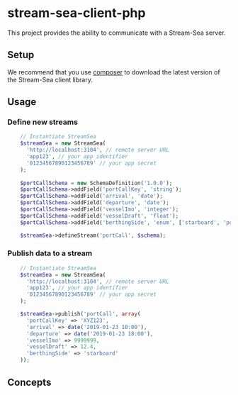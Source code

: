 # stream-sea-client-php


This project provides the ability to communicate with a Stream-Sea server.


## Setup

We recommend that you use [composer](https://getcomposer.org) to download the latest version of the Stream-Sea client library.


## Usage


### Define new streams

```php
    // Instantiate StreamSea
    $streamSea = new StreamSea(
      'http://localhost:3104', // remote server URL
      'app123', // your app identifier
      '01234567890123456789' // your app secret
    );
    
    $portCallSchema = new SchemaDefinition('1.0.0');
    $portCallSchema->addField('portCallKey', 'string');
    $portCallSchema->addField('arrival', 'date');
    $portCallSchema->addField('departure', 'date');
    $portCallSchema->addField('vesselImo', 'integer');
    $portCallSchema->addField('vesselDraft', 'float');
    $portCallSchema->addField('berthingSide', 'enum', ['starboard', 'port']);

    $streamSea->defineStream('portCall', $schema);
```

### Publish data to a stream

```php
    // Instantiate StreamSea
    $streamSea = new StreamSea(
      'http://localhost:3104', // remote server URL
      'app123', // your app identifier
      '01234567890123456789' // your app secret
    );

    $streamSea->publish('portCall', array(
      'portCallKey' => 'XYZ123',
      'arrival' => date('2019-01-23 10:00'),
      'departure' => date('2019-01-23 18:00'),
      'vesselImo' => 9999999,
      'vesselDraft' => 12.4,
      'berthingSide' => 'starboard'
    ));
```

## Concepts

